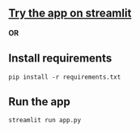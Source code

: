 ## [Try the app on streamlit](https://resume-optimizer-chatbot.streamlit.app/)

**OR**

## Install requirements

```
pip install -r requirements.txt
```

## Run the app

```
streamlit run app.py
```